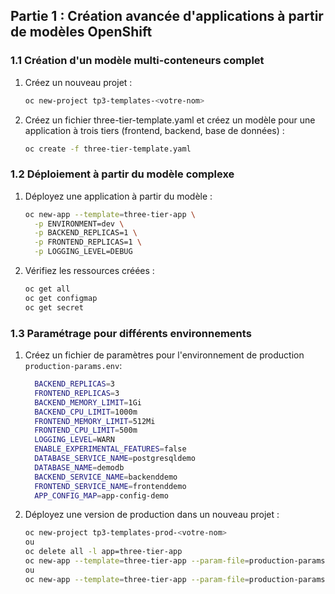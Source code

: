 
## Partie 1 : Création avancée d'applications à partir de modèles OpenShift

### 1.1 Création d'un modèle multi-conteneurs complet

1. Créez un nouveau projet :
   ```bash
   oc new-project tp3-templates-<votre-nom>
   ```

2. Créez un fichier three-tier-template.yaml et créez un modèle pour une application à trois tiers (frontend, backend, base de données) :
   ```bash   
   oc create -f three-tier-template.yaml
   ```

### 1.2 Déploiement à partir du modèle complexe

1. Déployez une application à partir du modèle :
   ```bash
   oc new-app --template=three-tier-app \
     -p ENVIRONMENT=dev \
     -p BACKEND_REPLICAS=1 \
     -p FRONTEND_REPLICAS=1 \
     -p LOGGING_LEVEL=DEBUG
   ```

2. Vérifiez les ressources créées :
   ```bash
   oc get all
   oc get configmap
   oc get secret
   ```

### 1.3 Paramétrage pour différents environnements

1. Créez un fichier de paramètres pour l'environnement de production `production-params.env`:
   ```bash
     BACKEND_REPLICAS=3
     FRONTEND_REPLICAS=3
     BACKEND_MEMORY_LIMIT=1Gi
     BACKEND_CPU_LIMIT=1000m
     FRONTEND_MEMORY_LIMIT=512Mi
     FRONTEND_CPU_LIMIT=500m
     LOGGING_LEVEL=WARN
     ENABLE_EXPERIMENTAL_FEATURES=false
     DATABASE_SERVICE_NAME=postgresqldemo
     DATABASE_NAME=demodb
     BACKEND_SERVICE_NAME=backenddemo
     FRONTEND_SERVICE_NAME=frontenddemo
     APP_CONFIG_MAP=app-config-demo
   ```

1. Déployez une version de production dans un nouveau projet :
   ```bash
   oc new-project tp3-templates-prod-<votre-nom>
   ou
   oc delete all -l app=three-tier-app
   oc new-app --template=three-tier-app --param-file=production-params.env
   ou
   oc new-app --template=three-tier-app --param-file=production-params.env [--labels=app=env-prod]
   
   ```
